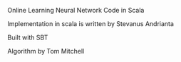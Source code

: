 Online Learning Neural Network Code in Scala

Implementation in scala is written by Stevanus Andrianta

Built with SBT

Algorithm by Tom Mitchell
